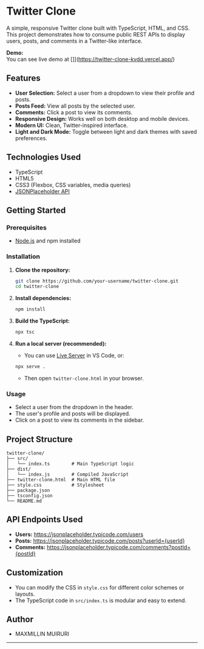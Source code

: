 # Twitter Clone

A simple, responsive Twitter clone built with TypeScript, HTML, and CSS.  
This project demonstrates how to consume public REST APIs to display users, posts, and comments in a Twitter-like interface.

**Demo:**  
You can see live demo at []](https://twitter-clone-kvdd.vercel.app/)

## Features

- **User Selection:** Select a user from a dropdown to view their profile and posts.
- **Posts Feed:** View all posts by the selected user.
- **Comments:** Click a post to view its comments.
- **Responsive Design:** Works well on both desktop and mobile devices.
- **Modern UI:** Clean, Twitter-inspired interface.
- **Light and Dark Mode:** Toggle between light and dark themes with saved preferences.

## Technologies Used

- TypeScript
- HTML5
- CSS3 (Flexbox, CSS variables, media queries)
- [JSONPlaceholder API](https://jsonplaceholder.typicode.com/)

## Getting Started

### Prerequisites

- [Node.js](https://nodejs.org/) and npm installed

### Installation

1. **Clone the repository:**

   ```sh
   git clone https://github.com/your-username/twitter-clone.git
   cd twitter-clone
   ```

2. **Install dependencies:**

   ```sh
   npm install
   ```

3. **Build the TypeScript:**

   ```sh
   npx tsc
   ```

4. **Run a local server (recommended):**
   - You can use [Live Server](https://marketplace.visualstudio.com/items?itemName=ritwickdey.LiveServer) in VS Code, or:
   ```sh
   npx serve .
   ```
   - Then open `twitter-clone.html` in your browser.

### Usage

- Select a user from the dropdown in the header.
- The user's profile and posts will be displayed.
- Click on a post to view its comments in the sidebar.

## Project Structure

```
twitter-clone/
├── src/
│   └── index.ts        # Main TypeScript logic
├── dist/
│   └── index.js        # Compiled JavaScript
├── twitter-clone.html  # Main HTML file
├── style.css           # Stylesheet
├── package.json
├── tsconfig.json
└── README.md
```

## API Endpoints Used

- **Users:** https://jsonplaceholder.typicode.com/users
- **Posts:** https://jsonplaceholder.typicode.com/posts?userId={userId}
- **Comments:** https://jsonplaceholder.typicode.com/comments?postId={postId}

## Customization

- You can modify the CSS in `style.css` for different color schemes or layouts.
- The TypeScript code in `src/index.ts` is modular and easy to extend.

## Author

- MAXMILLIN MUIRURI

---


